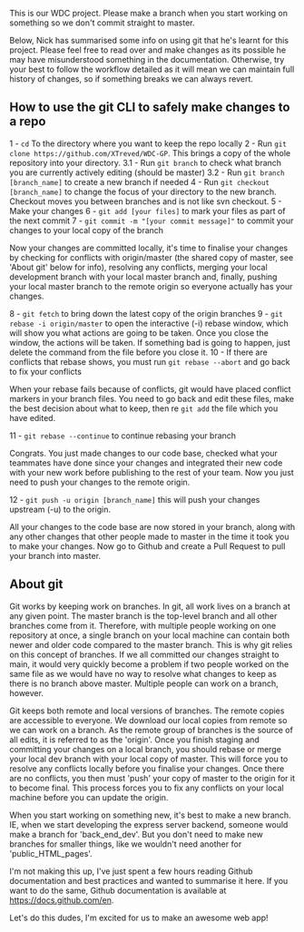 This is our WDC project. Please make a branch when you start working on something so we don't commit straight to master.


Below, Nick has summarised some info on using git that he's learnt for this project. Please feel free to read over and make changes as its possible he may have misunderstood something in the documentation. Otherwise, try your best to follow the workflow detailed as it will mean we can maintain full history of changes, so if something breaks we can always revert.

## How to use the git CLI to safely make changes to a repo

1 - `cd` To the directory where you want to keep the repo locally
2 - Run `git clone https://github.com/XTreved/WDC-GP`. This brings a copy of the whole repository into your directory.
3.1 - Run `git branch` to check what branch you are currently actively editing (should be master)
3.2 - Run `git branch [branch_name]` to create a new branch if needed
4 - Run `git checkout [branch_name]` to change the focus of your directory to the new branch. Checkout moves you between branches and is not like svn checkout.
5 - Make your changes
6 - `git add [your files]` to mark your files as part of the next commit
7 - `git commit -m "[your commit message]"` to commit your changes to your local copy of the branch

Now your changes are committed locally, it's time to finalise your changes by checking for conflicts with origin/master (the shared copy of master, see 'About git' below for info), resolving any conflicts, merging your local development branch with your local master branch and, finally, pushing your local master branch to the remote origin so everyone actually has your changes.

8 - `git fetch` to bring down the latest copy of the origin branches
9 - `git rebase -i origin/master` to open the interactive (-i) rebase window, which will show you what actions are going to be taken. Once you close the window, the actions will be taken. If something bad is going to happen, just delete the command from the file before you close it.
10 - If there are conflicts that rebase shows, you must run `git rebase --abort` and go back to fix your conflicts

When your rebase fails because of conflicts, git would have placed conflict markers in your branch files. You need to go back and edit these files, make the best decision about what to keep, then re `git add` the file which you have edited.

11 - `git rebase --continue` to continue rebasing your branch

Congrats. You just made changes to our code base, checked what your teammates have done since your changes and integrated their new code with your new work before publishing to the rest of your team.
Now you just need to push your changes to the remote origin.

12 - `git push -u origin [branch_name]` this will push your changes upstream (-u) to the origin.

All your changes to the code base are now stored in your branch, along with any other changes that other people made to master in the time it took you to make your changes.
Now go to Github and create a Pull Request to pull your branch into master.

## About git
Git works by keeping work on branches. In git, all work lives on a branch at any given point. The master branch is the top-level branch and all other branches come from it. Therefore, with multiple people working on one repository at once, a single branch on your local machine can contain both newer and older code compared to the master branch.
This is why git relies on this concept of branches. If we all committed our changes straight to main, it would very quickly become a problem if two people worked on the same file as we would have no way to resolve what changes to keep as there is no branch above master.
Multiple people can work on a branch, however.

Git keeps both remote and local versions of branches. The remote copies are accessible to everyone. We download our local copies from remote so we can work on a branch. As the remote group of branches is the source of all edits, it is referred to as the 'origin'. 
Once you finish staging and committing your changes on a local branch, you should rebase or merge your local dev branch with your local copy of master. This will force you to resolve any conflicts locally before you finalise your changes. Once there are no conflicts, you then must 'push' your copy of master to the origin for it to become final. This process forces you to fix any conflicts on your local machine before you can update the origin. 

When you start working on something new, it's best to make a new branch. IE, when we start developing the express server backend, someone would make a branch for 'back_end_dev'. But you don't need to make new branches for smaller things, like we wouldn't need another for 'public_HTML_pages'.

I'm not making this up, I've just spent a few hours reading Github documentation and best practices and wanted to summarise it here. If you want to do the same, Github documentation is available at <a href=https://docs.github.com/en>https://docs.github.com/en</a>. 

Let's do this dudes, I'm excited for us to make an awesome web app!
